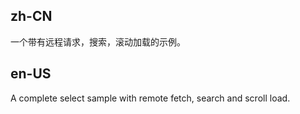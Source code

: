 ## zh-CN

一个带有远程请求，搜索，滚动加载的示例。

## en-US

A complete select sample with remote fetch, search and scroll load.
